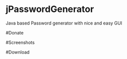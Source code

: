 jPasswordGenerator
==================

Java based Password generator with nice and easy GUI

#Donate
<script src="paypal-button.min.js?merchant=NDTRJAP2LGDRW"
    data-button="donate"
    data-name="My product"
    data-amount="1.00"
></script>


#Screenshots

#Download
